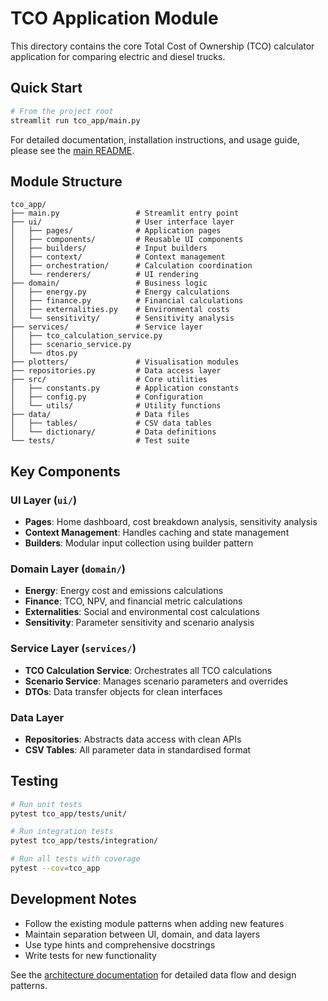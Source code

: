 # TCO Application Module

This directory contains the core Total Cost of Ownership (TCO) calculator application for comparing electric and diesel trucks.

## Quick Start

```bash
# From the project root
streamlit run tco_app/main.py
```

For detailed documentation, installation instructions, and usage guide, please see the [main README](../README.md).

## Module Structure

```text
tco_app/
├── main.py                 # Streamlit entry point
├── ui/                     # User interface layer
│   ├── pages/              # Application pages
│   ├── components/         # Reusable UI components
│   ├── builders/           # Input builders
│   ├── context/            # Context management
│   ├── orchestration/      # Calculation coordination
│   └── renderers/          # UI rendering
├── domain/                 # Business logic
│   ├── energy.py           # Energy calculations
│   ├── finance.py          # Financial calculations
│   ├── externalities.py    # Environmental costs
│   └── sensitivity/        # Sensitivity analysis
├── services/               # Service layer
│   ├── tco_calculation_service.py
│   ├── scenario_service.py
│   └── dtos.py
├── plotters/               # Visualisation modules
├── repositories.py         # Data access layer
├── src/                    # Core utilities
│   ├── constants.py        # Application constants
│   ├── config.py           # Configuration
│   └── utils/              # Utility functions
├── data/                   # Data files
│   ├── tables/             # CSV data tables
│   └── dictionary/         # Data definitions
└── tests/                  # Test suite
```

## Key Components

### UI Layer (`ui/`)
- **Pages**: Home dashboard, cost breakdown analysis, sensitivity analysis
- **Context Management**: Handles caching and state management
- **Builders**: Modular input collection using builder pattern

### Domain Layer (`domain/`)
- **Energy**: Energy cost and emissions calculations
- **Finance**: TCO, NPV, and financial metric calculations
- **Externalities**: Social and environmental cost calculations
- **Sensitivity**: Parameter sensitivity and scenario analysis

### Service Layer (`services/`)
- **TCO Calculation Service**: Orchestrates all TCO calculations
- **Scenario Service**: Manages scenario parameters and overrides
- **DTOs**: Data transfer objects for clean interfaces

### Data Layer
- **Repositories**: Abstracts data access with clean APIs
- **CSV Tables**: All parameter data in standardised format

## Testing

```bash
# Run unit tests
pytest tco_app/tests/unit/

# Run integration tests
pytest tco_app/tests/integration/

# Run all tests with coverage
pytest --cov=tco_app
```

## Development Notes

- Follow the existing module patterns when adding new features
- Maintain separation between UI, domain, and data layers
- Use type hints and comprehensive docstrings
- Write tests for new functionality

See the [architecture documentation](../documentation/architecture_diagram.md) for detailed data flow and design patterns.

